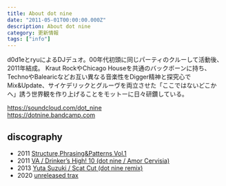 ```yaml
---
title: About dot nine
date: "2011-05-01T00:00:00.000Z"
description: About dot nine
category: 更新情報
tags: ["info"]
---
```


d0d1eとryuによるDJデュオ。00年代初頭に同じパーティのクルーして活動後、2011年結成。
Kraut RockやChicago Houseを共通のバックボーンに持ち、TechnoやBalearicなどお互い異なる音楽性をDigger精神と探究心でMix&Update、サイケデリックとグルーヴを両立させた「ここではないどこかへ」誘う世界観を作り上げることをモットーに日々研鑽している。

https://soundcloud.com/dot_nine<br>
https://dotnine.bandcamp.com<br>


## discography
- 2011 [Structure​,​Phrasing&Patterns Vol​.​1](https://dotnine.bandcamp.com/album/structure-phrasing-patterns-vol-1)
- 2011 [VA / Drinker’s High! 10 (dot nine / Amor Cervisia)](https://www.discogs.com/ja/Various-Drinkers-High-10/release/3497519)
- 2013 [Yuta Suzuki / Scat Cut (dot nine remix)](https://www.beatport.com/track/scat-cut-dot-nine-remix/13131451)
- 2020 [unreleased trax](https://dotnine.bandcamp.com/album/unreleased-trax)